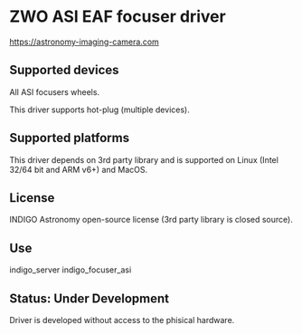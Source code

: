 # ZWO ASI EAF focuser driver

https://astronomy-imaging-camera.com

## Supported devices

All ASI focusers wheels.

This driver supports hot-plug (multiple devices).

## Supported platforms

This driver depends on 3rd party library and is supported on Linux (Intel 32/64 bit and ARM v6+) and MacOS.

## License

INDIGO Astronomy open-source license (3rd party library is closed source).

## Use

indigo_server indigo_focuser_asi

## Status: Under Development

Driver is developed without access to the phisical hardware.
